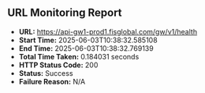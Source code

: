## URL Monitoring Report

- **URL:** https://api-gw1-prod1.fisglobal.com/gw/v1/health
- **Start Time:** 2025-06-03T10:38:32.585108
- **End Time:** 2025-06-03T10:38:32.769139
- **Total Time Taken:** 0.184031 seconds
- **HTTP Status Code:** 200
- **Status:** Success
- **Failure Reason:** N/A
